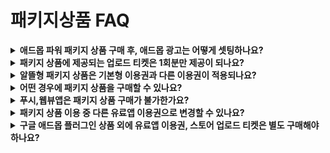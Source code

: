 # 패키지상품 FAQ

<details>

<summary><strong>애드몹 파워 패키지 상품 구매 후, 애드몹 광고는 어떻게 셋팅하나요?</strong></summary>

애드몹 파워 패키지 상품 페이지에 \[구매하기] 버튼을 선택하면, 상품 상세 설명 및 애드몹 플러그인 광고 셋팅방법을 확인할 수 있습니다. ​

상품 구매 후, 앱에 애드몹 광고를 직접 셋팅할 수 있으며 아래 매뉴얼을 통해서도 광고 셋팅 방법을 상세히 확인할 수 있습니다. ​

☞ [애드몹 플러그인 광고 셋팅 방법](https://documentation.swing2app.co.kr/knowledgebase/admob/admob-apply)

</details>

<details>

<summary><strong>패키지 상품에 제공되는 업로드 티켓은 1회분만 제공이 되나요?</strong></summary>

네 1회분 제공이며, 앱 최초 등록(출시) 후에 업데이트가 필요할 경우 스토어별 업로드티켓을 구매한 뒤 업로드 재신청해주셔야 합니다.

\-앱스토어 업로드티켓: 20,000원

\-플레이스토어 업로드티켓 : 20,000원

\*플레이스토어는 사용자가 직접 하실 경우 업로드티켓 구매하지 않아도 됩니다

</details>

<details>

<summary><strong>알뜰형 패키지 상품은 기본형 이용권과 다른 이용권이 적용되나요?</strong></summary>

네 기본형 상품과는 제공되는 서비스가 조금 다릅니다.

앱 용량 500MB, 채팅방 4개 개설, 게시판 제작 개수 50개까지만 가능합니다.

제공되는 서비스가 다르기 때문에 상품 상세 내용을 반드시 확인한 뒤 구매해주시기 바랍니다.

</details>

<details>

<summary><strong>어떤 경우에 패키지 상품을 구매할 수 있나요?</strong></summary>

패키지 상품은 **일반 프로토타입**으로 제작한 앱에서만 구매가 가능합니다.

\-적은 용량을 사용하고 앱 이용기간이 많이 필요하다면 : 알뜰형 패키지 330,000원 상품 추천

\-많은 용량을 사용할 때는 : 대용량 패키지 550,000원 상품 추천

\-애드몹 적용한 수익형 앱을 운영할 때는 : 애드몹 파워 패키지 580,000원 상품을 추천합니다.

각 상품에 대한 소개 및 상세 안내는 아래 가격 정책을 참고해주세요.

\[[스윙 패키지 상품 보러가기](https://www.swing2app.co.kr/view/new\_product\_list\_by\_package)]

</details>

<details>

<summary><strong>푸시,웹뷰앱은 패키지 상품 구매가 불가한가요?</strong></summary>

네 푸시, 웹뷰로 제작한 앱은 구매할 수 없습니다.

패키지 상품은 일반 프로토타입- 탑, 푸터, 슬라이드, 드롭다운 리스트&박스로 제작한 앱에서만 구매할 수 있습니다.

</details>

<details>

<summary><strong>패키지 상품 이용 중 다른 유료앱 이용권으로 변경할 수 있나요?</strong></summary>

사용중인 패키지 유료앱 이용기간이 종료된 후 다른 이용권으로 구매 및 적용 가능합니다.

패키지 상품 이용 중에는 다른 이용권으로 변경이 불가하오니, 이용기간이 종료된 후 이용해주세요.

</details>

<details>

<summary><strong>구글 애드몹 플러그인 상품 외에 유료앱 이용권, 스토어 업로드 티켓은 별도 구매해야 하나요?</strong></summary>

네 해당 상품은 애드몹 셋팅만 진행해드리는 플러그인 상품입니다.

유료앱 이용권, 업로드 대행비가 포함되어 있지 않습니다.

\*이용권, 애드몹, 스토어 업로드 티켓이 모두 포함된 애드몹 파워패키지 상품을 권장드립니다.

플레이스토어, 앱스토어 출시를 하기 위해서는 업로드 신청을 해주셔야 합니다.

\-플레이스토어 업로드 티켓, 앱스토어 업로드 티켓 구매 후 신청

\-플레이스토어는 직접 등록 및 업데이트가 가능할 경우 티켓 구매가 필요없으며 앱스토어는 대행만 가능합니다.

</details>

